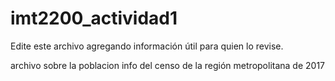 # imt2200_actividad1
Edite este archivo agregando información útil para quien lo revise.

archivo sobre la poblacion 
info del censo de la región metropolitana de 2017




